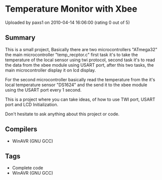 # Temperature Monitor with Xbee

Uploaded by paxs1 on 2010-04-14 16:06:00 (rating 0 out of 5)

## Summary

This is a small project, Basically there are two microcontrollers "ATmega32" the main microcontroller "temp\_recptor.c" first task it's to take the temperature of the local sensor using twi protocol, second task it's to read the data from the xbee module using USART port, after this two tasks, the main microcontroller display it on lcd display.  

For the second microcontroller basically read the temperature from the it's local temperature sensor "DS1624" and the send it to the xbee module using the USART port every 1 second.


This is a project where you can take ideas, of how to use TWI port, USART port and LCD Initialization.


Don't hesitate to ask anything about this project or code.

## Compilers

- WinAVR (GNU GCC)

## Tags

- Complete code
- WinAVR (GNU GCC)
